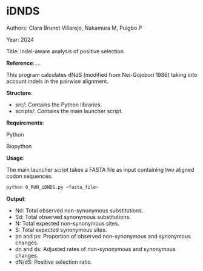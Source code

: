 # iDNDS
Authors: Clara Brunet Villarejo, Nakamura M, Puigbo P

Year: 2024

Title: Indel-aware analysis of positive selection

**Reference**: ...

This program calculates dNdS (modified from  Nei-Gojobori 1986) taking into account indels in the pairwise alignment.

**Structure**:

- src/: Contains the Python libraries.
- scripts/: Contains the main launcher script.


**Requirements**:

Python

Biopython

**Usage**:

The main launcher script takes a FASTA file as input containing two aligned codon sequences.

```bash
python 0_RUN_iDNDS.py <fasta_file>
```
**Output**: 

- Nd: Total observed non-synonymous substitutions.
- Sd: Total observed synonymous substitutions.
- N: Total expected non-synonymous sites.
- S: Total expected synonymous sites.
- pn and ps: Proportion of observed non-synonymous and synonymous changes.
- dn and ds: Adjusted rates of non-synonymous and synonymous changes.
-    dN/dS: Positive selection ratio.
